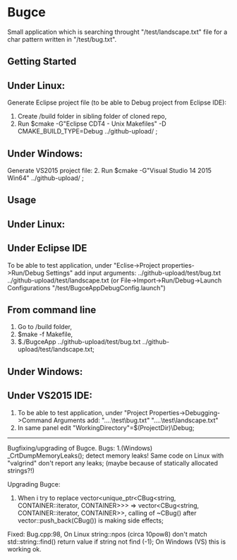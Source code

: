 # Bugce

Small application which is searching throught "/test/landscape.txt" file for a char pattern written in "/test/bug.txt".

## Getting Started

## Under Linux:
Generate Eclipse project file (to be able to Debug project from Eclipse IDE):
1. Create /build folder in sibling folder of cloned repo,
2. Run $cmake -G"Eclipse CDT4 - Unix Makefiles" -D CMAKE_BUILD_TYPE=Debug ../github-upload/ ;

## Under Windows:
Generate VS2015 project file:
2. Run $cmake -G"Visual Studio 14 2015 Win64" ../github-upload/ ;

## Usage
## Under Linux:
## Under Eclipse IDE
To be able to test application, under "Eclise->Project properties->Run/Debug Settings" add input arguments:
../github-upload/test/bug.txt ../github-upload/test/landscape.txt
(or File->Import->Run/Debug->Launch Configurations "/test/BugceAppDebugConfig.launch")
## From command line
1. Go to /build folder,
2. $make -f Makefile,
3. $./BugceApp ../github-upload/test/bug.txt ../github-upload/test/landscape.txt;

## Under Windows:
## Under VS2015 IDE:
1. To be able to test application, under "Project Properties->Debugging->Command Arguments add:
"..\..\test\bug.txt" "..\..\test\landscape.txt"
2. In same panel edit "WorkingDirectory"=$(ProjectDir)\Debug;
--------------------------------------------------------------------------------------------------------------------------
Bugfixing/upgrading of Bugce.
Bugs:
1.(Windows) _CrtDumpMemoryLeaks(); detect memory leaks! Same code on Linux with "valgrind" don't report any leaks;
(maybe because of statically allocated strings?!)

Upgrading Bugce:
1. When i try to replace vector<unique_ptr<CBug<string, CONTAINER<string>::iterator, CONTAINER>>> => vector<CBug<string, CONTAINER<string>::iterator, CONTAINER>>,
calling of ~CBug() after vector::push_back(CBug()) is making side effects;


Fixed:
Bug.cpp:98, On Linux string::npos (circa 10pow8) don't match std::string::find() return value if string not find (-1); On Windows (VS) this is working ok.
